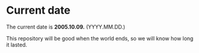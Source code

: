 # Current date

The current date is **2005.10.09.** (YYYY.MM.DD.)

This repository will be good when the world ends, so we will know how long it lasted.